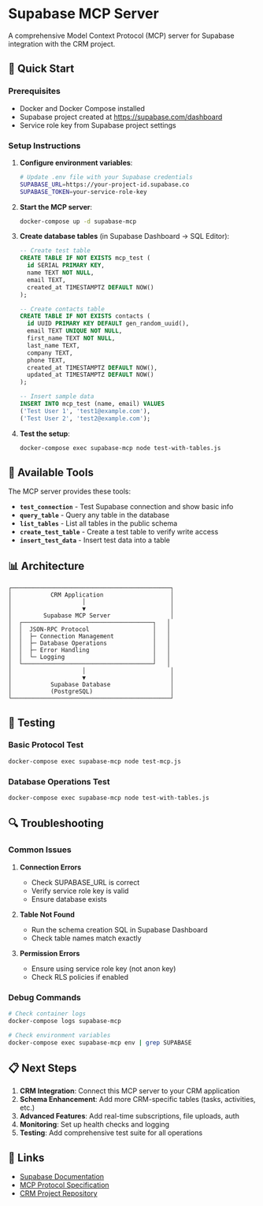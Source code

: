 # Supabase MCP Server

A comprehensive Model Context Protocol (MCP) server for Supabase integration with the CRM project.

## 🚀 Quick Start

### Prerequisites
- Docker and Docker Compose installed
- Supabase project created at https://supabase.com/dashboard
- Service role key from Supabase project settings

### Setup Instructions

1. **Configure environment variables**:
   ```bash
   # Update .env file with your Supabase credentials
   SUPABASE_URL=https://your-project-id.supabase.co
   SUPABASE_TOKEN=your-service-role-key
   ```

2. **Start the MCP server**:
   ```bash
   docker-compose up -d supabase-mcp
   ```

3. **Create database tables** (in Supabase Dashboard → SQL Editor):
   ```sql
   -- Create test table
   CREATE TABLE IF NOT EXISTS mcp_test (
     id SERIAL PRIMARY KEY,
     name TEXT NOT NULL,
     email TEXT,
     created_at TIMESTAMPTZ DEFAULT NOW()
   );

   -- Create contacts table
   CREATE TABLE IF NOT EXISTS contacts (
     id UUID PRIMARY KEY DEFAULT gen_random_uuid(),
     email TEXT UNIQUE NOT NULL,
     first_name TEXT NOT NULL,
     last_name TEXT,
     company TEXT,
     phone TEXT,
     created_at TIMESTAMPTZ DEFAULT NOW(),
     updated_at TIMESTAMPTZ DEFAULT NOW()
   );

   -- Insert sample data
   INSERT INTO mcp_test (name, email) VALUES 
   ('Test User 1', 'test1@example.com'),
   ('Test User 2', 'test2@example.com');
   ```

4. **Test the setup**:
   ```bash
   docker-compose exec supabase-mcp node test-with-tables.js
   ```

## 🔧 Available Tools

The MCP server provides these tools:

- **`test_connection`** - Test Supabase connection and show basic info
- **`query_table`** - Query any table in the database
- **`list_tables`** - List all tables in the public schema
- **`create_test_table`** - Create a test table to verify write access
- **`insert_test_data`** - Insert test data into a table

## 📊 Architecture

```
┌─────────────────────────────────────────────┐
│           CRM Application                   │
│                    │                        │
│                    ▼                        │
│         Supabase MCP Server                 │
│  ┌─────────────────────────────────────┐   │
│  │  JSON-RPC Protocol                  │   │
│  │  ├─ Connection Management           │   │
│  │  ├─ Database Operations             │   │
│  │  ├─ Error Handling                  │   │
│  │  └─ Logging                         │   │
│  └─────────────────────────────────────┘   │
│                    │                        │
│                    ▼                        │
│           Supabase Database                 │
│           (PostgreSQL)                      │
└─────────────────────────────────────────────┘
```

## 🧪 Testing

### Basic Protocol Test
```bash
docker-compose exec supabase-mcp node test-mcp.js
```

### Database Operations Test
```bash
docker-compose exec supabase-mcp node test-with-tables.js
```

## 🔍 Troubleshooting

### Common Issues

1. **Connection Errors**
   - Check SUPABASE_URL is correct
   - Verify service role key is valid
   - Ensure database exists

2. **Table Not Found**
   - Run the schema creation SQL in Supabase Dashboard
   - Check table names match exactly

3. **Permission Errors**
   - Ensure using service role key (not anon key)
   - Check RLS policies if enabled

### Debug Commands

```bash
# Check container logs
docker-compose logs supabase-mcp

# Check environment variables
docker-compose exec supabase-mcp env | grep SUPABASE
```

## 📋 Next Steps

1. **CRM Integration**: Connect this MCP server to your CRM application
2. **Schema Enhancement**: Add more CRM-specific tables (tasks, activities, etc.)
3. **Advanced Features**: Add real-time subscriptions, file uploads, auth
4. **Monitoring**: Set up health checks and logging
5. **Testing**: Add comprehensive test suite for all operations

## 🔗 Links

- [Supabase Documentation](https://supabase.com/docs)
- [MCP Protocol Specification](https://modelcontextprotocol.io/docs)
- [CRM Project Repository](https://github.com/fstr21/crm)
